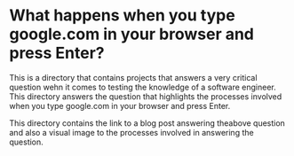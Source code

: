 # What happens when you type google.com in your browser and press Enter?
This is a directory that contains projects that answers a very critical question wehn it comes to testing the knowledge of a software engineer. This directory answers the question that highlights the processes involved when you type google.com in your browser and press Enter.

This directory contains the link to a blog post answering theabove question and also a visual image to the processes involved in answering the question.
